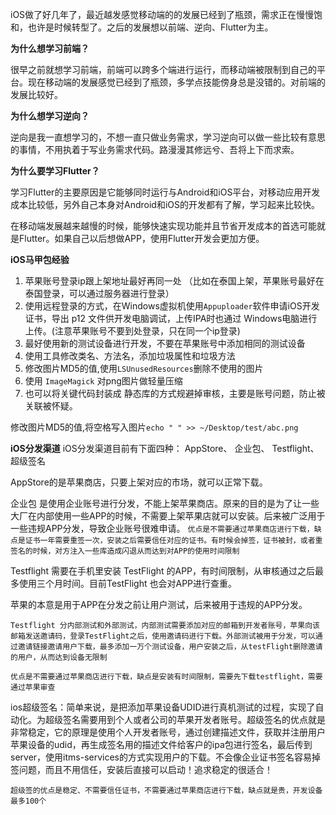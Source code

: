 iOS做了好几年了，最近越发感觉移动端的的发展已经到了瓶颈，需求正在慢慢饱和，也许是时候转型了。之后的发展想以前端、逆向、Flutter为主。

**为什么想学习前端？**

很早之前就想学习前端，前端可以跨多个端进行运行，而移动端被限制到自己的平台。现在移动端的发展感觉已经到了瓶颈，多学点技能傍身总是没错的。对前端的发展比较好。

**为什么想学习逆向？**

逆向是我一直想学习的，不想一直只做业务需求，学习逆向可以做一些比较有意思的事情，不用执着于写业务需求代码。路漫漫其修远兮、吾将上下而求索。

**为什么要学习Flutter？**

学习Flutter的主要原因是它能够同时运行与Android和iOS平台，对移动应用开发成本比较低，另外自己本身对Android和iOS的开发都有了解，学习起来比较快。

在移动端发展越来越慢的时候，能够快速实现功能并且节省开发成本的首选可能就是Flutter。如果自己以后想做APP，使用Flutter开发会更加方便。

**iOS马甲包经验**
1. 苹果账号登录ip跟上架地址最好再同一处 （比如在泰国上架，苹果账号最好在泰国登录，可以通过服务器进行登录）
2. 使用远程登录的方式，在Windows虚拟机使用`Appuploader`软件申请iOS开发证书，导出 p12 文件供开发电脑调试，上传IPA时也通过 Windows电脑进行上传。(注意苹果账号不要到处登录，只在同一个ip登录)
3. 最好使用新的测试设备进行开发，不要在苹果账号中添加相同的测试设备
4. 使用工具修改类名、方法名，添加垃圾属性和垃圾方法
5. 修改图片MD5的值,使用`LSUnusedResources`删除不使用的图片
6. 使用 `ImageMagick` 对png图片做轻量压缩
7. 也可以将关键代码封装成 静态库的方式规避掉审核，主要是账号问题，防止被关联被怀疑。

修改图片MD5的值,将空格写入图片`echo " " >> ~/Desktop/test/abc.png`

**iOS分发渠道**
iOS分发渠道目前有下面四种： AppStore、 企业包、 Testflight、 超级签名

AppStore的是苹果商店，只要上架对应的市场，就可以正常下载。

企业包 是使用企业账号进行分发，不能上架苹果商店。原来的目的是为了让一些大厂在内部使用一些APP的时候，不需要上架苹果店就可以安装。后来被广泛用于一些违规APP分发，导致企业账号很难申请。 `优点是不需要通过苹果商店进行下载，缺点是证书一年需要重签一次，安装之后需要信任对应的证书。有时候会掉签，证书被封，或者重签名的时候，对方注入一些库造成闪退从而达到对APP的使用时间限制`

Testflight 需要在手机里安装 TestFlight 的APP，有时间限制，从审核通过之后最多使用三个月时间。目前TestFlight 也会对APP进行查重。

苹果的本意是用于APP在分发之前让用户测试，后来被用于违规的APP分发。

`Testflight 分内部测试和外部测试，内部测试需要添加对应的邮箱到开发者账号，苹果向该邮箱发送邀请码，登录TestFlight之后，使用邀请码进行下载。外部测试被用于分发，可以通过邀请链接邀请用户下载，最多添加一万个测试设备，用户安装之后，从testFlight删除邀请的用户，从而达到设备无限制`

`优点是不需要通过苹果商店进行下载，缺点是安装有时间限制，需要先下载testflight，需要通过苹果审查`

ios超级签名：简单来说，是把添加苹果设备UDID进行真机测试的过程，实现了自动化。为超级签名需要用到个人或者公司的苹果开发者账号。超级签名的优点就是非常稳定，它的原理是使用个人开发者账号，通过创建描述文件，获取并注册用户苹果设备的udid，再生成签名用的描述文件给客户的ipa包进行签名，最后传到server，使用itms-services的方式实现用户的下载。不会像企业证书签名容易掉签问题，而且不用信任，安装后直接可以启动！追求稳定的很适合！

`超级签的优点是稳定、不需要信任证书，不需要通过苹果商店进行下载，缺点就是贵，开发设备最多100个`

